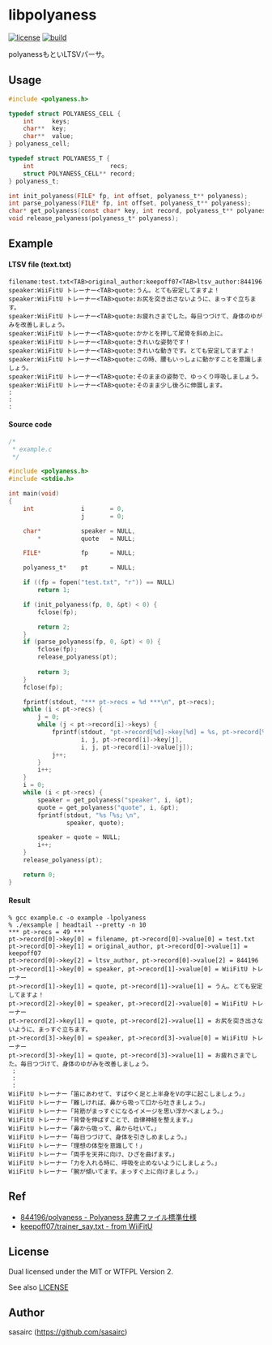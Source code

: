 libpolyaness
===

[![license](https://img.shields.io/badge/License-MIT%20or%20WTFPL2-blue.svg?style=flat)](https://raw.githubusercontent.com/sasairc/libpolyaness/master/LICENSE)
[![build](https://img.shields.io/travis/sasairc/libpolyaness.svg?style=flat)](https://travis-ci.org/sasairc/libpolyaness)

polyanessもといLTSVパーサ。

## Usage

```c
#include <polyaness.h>

typedef struct POLYANESS_CELL {
    int     keys;
    char**  key;
    char**  value;
} polyaness_cell;

typedef struct POLYANESS_T {
    int                     recs;
    struct POLYANESS_CELL** record;
} polyaness_t;

int init_polyaness(FILE* fp, int offset, polyaness_t** polyaness);
int parse_polyaness(FILE* fp, int offset, polyaness_t** polyaness);
char* get_polyaness(const char* key, int record, polyaness_t** polyaness);
void release_polyaness(polyaness_t* polyaness);
```

## Example

#### LTSV file (text.txt)

```text
filename:test.txt<TAB>original_author:keepoff07<TAB>ltsv_author:844196
speaker:WiiFitU トレーナー<TAB>quote:うん。とても安定してますよ！
speaker:WiiFitU トレーナー<TAB>quote:お尻を突き出さないように、まっすぐ立ちます。
speaker:WiiFitU トレーナー<TAB>quote:お疲れさまでした。毎日つづけて、身体のゆがみを改善しましょう。
speaker:WiiFitU トレーナー<TAB>quote:かかとを押して尾骨を斜め上に。
speaker:WiiFitU トレーナー<TAB>quote:きれいな姿勢です！
speaker:WiiFitU トレーナー<TAB>quote:きれいな動きです。とても安定してますよ！
speaker:WiiFitU トレーナー<TAB>quote:この時、腰もいっしょに動かすことを意識しましょう。
speaker:WiiFitU トレーナー<TAB>quote:そのままの姿勢で、ゆっくり呼吸しましょう。
speaker:WiiFitU トレーナー<TAB>quote:そのまま少し後ろに伸展します。
:
:
:
```

#### Source code

```c
/*
 * example.c
 */

#include <polyaness.h>
#include <stdio.h>

int main(void)
{
    int             i       = 0,
                    j       = 0;

    char*           speaker = NULL,
        *           quote   = NULL;

    FILE*           fp      = NULL;

    polyaness_t*    pt      = NULL;

    if ((fp = fopen("test.txt", "r")) == NULL)
        return 1;

    if (init_polyaness(fp, 0, &pt) < 0) {
        fclose(fp);

        return 2;
    }
    if (parse_polyaness(fp, 0, &pt) < 0) {
        fclose(fp);
        release_polyaness(pt);
        
        return 3;
    }
    fclose(fp);

    fprintf(stdout, "*** pt->recs = %d ***\n", pt->recs);
    while (i < pt->recs) {
        j = 0;
        while (j < pt->record[i]->keys) {
            fprintf(stdout, "pt->record[%d]->key[%d] = %s, pt->record[%d]->value[%d] = %s\n",
                    i, j, pt->record[i]->key[j],
                    i, j, pt->record[i]->value[j]);
            j++;
        }
        i++;
    }
    i = 0;
    while (i < pt->recs) {
        speaker = get_polyaness("speaker", i, &pt);
        quote = get_polyaness("quote", i, &pt);
        fprintf(stdout, "%s「%s」\n",
                speaker, quote);

        speaker = quote = NULL;
        i++;
    }
    release_polyaness(pt);

    return 0;
}
```

#### Result

```
% gcc example.c -o example -lpolyaness
% ./exsample | headtail --pretty -n 10
*** pt->recs = 49 ***
pt->record[0]->key[0] = filename, pt->record[0]->value[0] = test.txt
pt->record[0]->key[1] = original_author, pt->record[0]->value[1] = keepoff07
pt->record[0]->key[2] = ltsv_author, pt->record[0]->value[2] = 844196
pt->record[1]->key[0] = speaker, pt->record[1]->value[0] = WiiFitU トレーナー
pt->record[1]->key[1] = quote, pt->record[1]->value[1] = うん。とても安定してますよ！
pt->record[2]->key[0] = speaker, pt->record[2]->value[0] = WiiFitU トレーナー
pt->record[2]->key[1] = quote, pt->record[2]->value[1] = お尻を突き出さないように、まっすぐ立ちます。
pt->record[3]->key[0] = speaker, pt->record[3]->value[0] = WiiFitU トレーナー
pt->record[3]->key[1] = quote, pt->record[3]->value[1] = お疲れさまでした。毎日つづけて、身体のゆがみを改善しましょう。
 :
 :
 :
WiiFitU トレーナー「笛にあわせて、すばやく足と上半身をVの字に起こしましょう。」
WiiFitU トレーナー「難しければ、鼻から吸って口から吐きましょう。」
WiiFitU トレーナー「背筋がまっすぐになるイメージを思い浮かべましょう。」
WiiFitU トレーナー「背骨を伸ばすことで、自律神経を整えます。」
WiiFitU トレーナー「鼻から吸って、鼻から吐いて。」
WiiFitU トレーナー「毎日つづけて、身体を引きしめましょう。」
WiiFitU トレーナー「理想の体型を意識して！」
WiiFitU トレーナー「両手を天井に向け、ひざを曲げます。」
WiiFitU トレーナー「力を入れる時に、呼吸を止めないようにしましょう。」
WiiFitU トレーナー「腕が傾いてます。まっすぐ上に向けましょう。」
```


## Ref

* [844196/polyaness - Polyaness 辞書ファイル標準仕様](https://github.com/844196/polyaness/blob/master/dictionary_spec.md)
* [keepoff07/trainer_say.txt - from WiiFitU](https://gist.github.com/keepoff07/b16a61141c1fd8a81c45)


## License

Dual licensed under the MIT or WTFPL Version 2.

See also [LICENSE](https://github.com/sasairc/libncipher/blob/master/LICENSE)


## Author

sasairc (https://github.com/sasairc)
